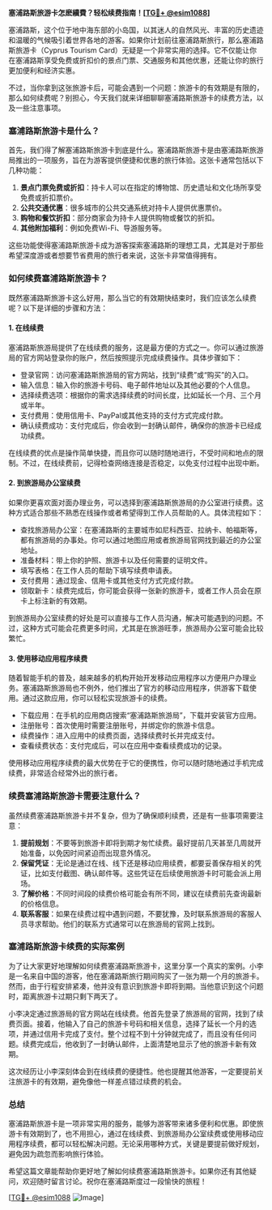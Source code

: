 **塞浦路斯旅游卡怎麽續費？轻松续费指南！[[TG💪+ @esim1088](https://t.me/s/esim1088)]**

塞浦路斯，这个位于地中海东部的小岛国，以其迷人的自然风光、丰富的历史遗迹和温暖的气候吸引着世界各地的游客。如果你计划前往塞浦路斯旅行，那么塞浦路斯旅游卡（Cyprus Tourism Card）无疑是一个非常实用的选择。它不仅能让你在塞浦路斯享受免费或折扣价的景点门票、交通服务和其他优惠，还能让你的旅行更加便利和经济实惠。

不过，当你拿到这张旅游卡后，可能会遇到一个问题：旅游卡的有效期是有限的，那么如何续费呢？别担心，今天我们就来详细聊聊塞浦路斯旅游卡的续费方法，以及一些注意事项。

### 塞浦路斯旅游卡是什么？

首先，我们得了解塞浦路斯旅游卡到底是什么。塞浦路斯旅游卡是由塞浦路斯旅游局推出的一项服务，旨在为游客提供便捷和优惠的旅行体验。这张卡通常包括以下几种功能：

1. **景点门票免费或折扣**：持卡人可以在指定的博物馆、历史遗址和文化场所享受免费或折扣票价。
2. **公共交通优惠**：很多城市的公共交通系统对持卡人提供优惠票价。
3. **购物和餐饮折扣**：部分商家会为持卡人提供购物或餐饮的折扣。
4. **其他附加福利**：例如免费Wi-Fi、导游服务等。

这些功能使得塞浦路斯旅游卡成为游客探索塞浦路斯的理想工具，尤其是对于那些希望深度游或者想要节省费用的旅行者来说，这张卡非常值得拥有。

### 如何续费塞浦路斯旅游卡？

既然塞浦路斯旅游卡这么好用，那么当它的有效期快结束时，我们应该怎么续费呢？以下是详细的步骤和方法：

#### 1. 在线续费

塞浦路斯旅游局提供了在线续费的服务，这是最方便的方式之一。你可以通过旅游局的官方网站登录你的账户，然后按照提示完成续费操作。具体步骤如下：

- 登录官网：访问塞浦路斯旅游局的官方网站，找到“续费”或“购买”的入口。
- 输入信息：输入你的旅游卡号码、电子邮件地址以及其他必要的个人信息。
- 选择续费选项：根据你的需求选择续费的时间长度，比如延长一个月、三个月或半年。
- 支付费用：使用信用卡、PayPal或其他支持的支付方式完成付款。
- 确认续费成功：支付完成后，你会收到一封确认邮件，确保你的旅游卡已经成功续费。

在线续费的优点是操作简单快捷，而且你可以随时随地进行，不受时间和地点的限制。不过，在线续费前，记得检查网络连接是否稳定，以免支付过程中出现中断。

#### 2. 到旅游局办公室续费

如果你更喜欢面对面办理业务，可以选择到塞浦路斯旅游局的办公室进行续费。这种方式适合那些不熟悉在线操作或者希望得到工作人员帮助的人。具体流程如下：

- 查找旅游局办公室：在塞浦路斯的主要城市如尼科西亚、拉纳卡、帕福斯等，都有旅游局的办事处。你可以通过地图应用或者旅游局官网找到最近的办公室地址。
- 准备材料：带上你的护照、旅游卡以及任何需要的证明文件。
- 填写表格：在工作人员的帮助下填写续费申请表。
- 支付费用：通过现金、信用卡或其他支付方式完成付款。
- 领取新卡：续费完成后，你可能会获得一张新的旅游卡，或者工作人员会在原卡上标注新的有效期。

到旅游局办公室续费的好处是可以直接与工作人员沟通，解决可能遇到的问题。不过，这种方式可能会花费更多时间，尤其是在旅游旺季，旅游局办公室可能会比较繁忙。

#### 3. 使用移动应用程序续费

随着智能手机的普及，越来越多的机构开始开发移动应用程序以方便用户办理业务。塞浦路斯旅游局也不例外，他们推出了官方的移动应用程序，供游客下载使用。通过这款应用，你可以轻松实现旅游卡的续费。

- 下载应用：在手机的应用商店搜索“塞浦路斯旅游局”，下载并安装官方应用。
- 注册账号：首次使用时需要注册账号，并绑定你的旅游卡信息。
- 续费操作：进入应用中的续费页面，选择续费时长并完成支付。
- 查看续费状态：支付完成后，可以在应用中查看续费成功的记录。

使用移动应用程序续费的最大优势在于它的便携性，你可以随时随地通过手机完成续费，非常适合经常外出的旅行者。

### 续费塞浦路斯旅游卡需要注意什么？

虽然续费塞浦路斯旅游卡并不复杂，但为了确保顺利续费，还是有一些事项需要注意：

1. **提前规划**：不要等到旅游卡即将到期才匆忙续费。最好提前几天甚至几周就开始准备，以免因时间紧迫而出现意外情况。
2. **保留凭证**：无论是通过在线、线下还是移动应用续费，都要妥善保存相关的凭证，比如支付截图、确认邮件等。这些凭证在后续使用旅游卡时可能会派上用场。
3. **了解价格**：不同时间段的续费价格可能会有所不同，建议在续费前先查询最新的价格信息。
4. **联系客服**：如果在续费过程中遇到问题，不要犹豫，及时联系旅游局的客服人员寻求帮助。他们的联系方式通常可以在旅游局的官网上找到。

### 塞浦路斯旅游卡续费的实际案例

为了让大家更好地理解如何续费塞浦路斯旅游卡，这里分享一个真实的案例。小李是一名来自中国的游客，他在塞浦路斯旅行期间购买了一张为期一个月的旅游卡。然而，由于行程安排紧凑，他并没有意识到旅游卡即将到期。当他意识到这个问题时，距离旅游卡过期只剩下两天了。

小李决定通过旅游局的官方网站在线续费。他首先登录了旅游局的官网，找到了续费页面。接着，他输入了自己的旅游卡号码和相关信息，选择了延长一个月的选项，并通过信用卡完成了支付。整个过程不到十分钟就完成了，而且没有任何问题。续费完成后，他收到了一封确认邮件，上面清楚地显示了他的旅游卡新有效期。

这次经历让小李深刻体会到在线续费的便捷性。他也提醒其他游客，一定要提前关注旅游卡的有效期，避免像他一样差点错过续费的机会。

### 总结

塞浦路斯旅游卡是一项非常实用的服务，能够为游客带来诸多便利和优惠。即使旅游卡有效期到了，也不用担心，通过在线续费、到旅游局办公室续费或使用移动应用程序续费，都可以轻松解决问题。无论采用哪种方式，关键是要提前做好规划，避免因为疏忽而影响旅行体验。

希望这篇文章能帮助你更好地了解如何续费塞浦路斯旅游卡。如果你还有其他疑问，欢迎随时留言讨论。祝你在塞浦路斯度过一段愉快的旅程！

[[TG💪+ @esim1088](https://t.me/s/esim1088) ![Image](https://i.postimg.cc/4NQfJmqS/Snipaste-2025-05-13-00-14-12.png)]